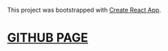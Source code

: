 This project was bootstrapped with [Create React App](https://github.com/facebook/create-react-app).

<a href="https://alexm4rt1n.github.io/first-react-app-tinvio-build/index.html"><h1>GITHUB PAGE</h1></a>

